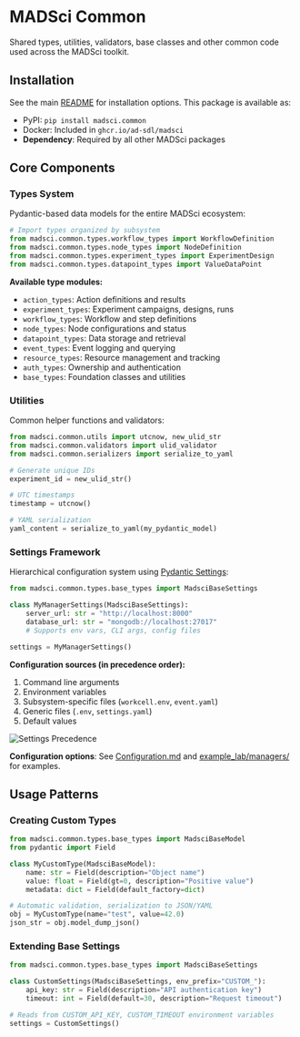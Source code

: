 # MADSci Common

Shared types, utilities, validators, base classes and other common code used across the MADSci toolkit.

## Installation

See the main [README](../../README.md#installation) for installation options. This package is available as:
- PyPI: `pip install madsci.common`
- Docker: Included in `ghcr.io/ad-sdl/madsci`
- **Dependency**: Required by all other MADSci packages

## Core Components

### Types System
Pydantic-based data models for the entire MADSci ecosystem:

```python
# Import types organized by subsystem
from madsci.common.types.workflow_types import WorkflowDefinition
from madsci.common.types.node_types import NodeDefinition
from madsci.common.types.experiment_types import ExperimentDesign
from madsci.common.types.datapoint_types import ValueDataPoint
```

**Available type modules:**
- `action_types`: Action definitions and results
- `experiment_types`: Experiment campaigns, designs, runs
- `workflow_types`: Workflow and step definitions
- `node_types`: Node configurations and status
- `datapoint_types`: Data storage and retrieval
- `event_types`: Event logging and querying
- `resource_types`: Resource management and tracking
- `auth_types`: Ownership and authentication
- `base_types`: Foundation classes and utilities

### Utilities
Common helper functions and validators:

```python
from madsci.common.utils import utcnow, new_ulid_str
from madsci.common.validators import ulid_validator
from madsci.common.serializers import serialize_to_yaml

# Generate unique IDs
experiment_id = new_ulid_str()

# UTC timestamps
timestamp = utcnow()

# YAML serialization
yaml_content = serialize_to_yaml(my_pydantic_model)
```

### Settings Framework
Hierarchical configuration system using [Pydantic Settings](https://docs.pydantic.dev/latest/concepts/pydantic_settings/):

```python
from madsci.common.types.base_types import MadsciBaseSettings

class MyManagerSettings(MadsciBaseSettings):
    server_url: str = "http://localhost:8000"
    database_url: str = "mongodb://localhost:27017"
    # Supports env vars, CLI args, config files

settings = MyManagerSettings()
```

**Configuration sources (in precedence order):**
1. Command line arguments
2. Environment variables
3. Subsystem-specific files (`workcell.env`, `event.yaml`)
4. Generic files (`.env`, `settings.yaml`)
5. Default values

![Settings Precedence](./assets/drawio/config_precedence.drawio.svg)

**Configuration options**: See [Configuration.md](../../Configuration.md) and [example_lab/managers/](../../example_lab/managers/) for examples.

## Usage Patterns

### Creating Custom Types
```python
from madsci.common.types.base_types import MadsciBaseModel
from pydantic import Field

class MyCustomType(MadsciBaseModel):
    name: str = Field(description="Object name")
    value: float = Field(gt=0, description="Positive value")
    metadata: dict = Field(default_factory=dict)

# Automatic validation, serialization to JSON/YAML
obj = MyCustomType(name="test", value=42.0)
json_str = obj.model_dump_json()
```

### Extending Base Settings
```python
from madsci.common.types.base_types import MadsciBaseSettings

class CustomSettings(MadsciBaseSettings, env_prefix="CUSTOM_"):
    api_key: str = Field(description="API authentication key")
    timeout: int = Field(default=30, description="Request timeout")

# Reads from CUSTOM_API_KEY, CUSTOM_TIMEOUT environment variables
settings = CustomSettings()
```
